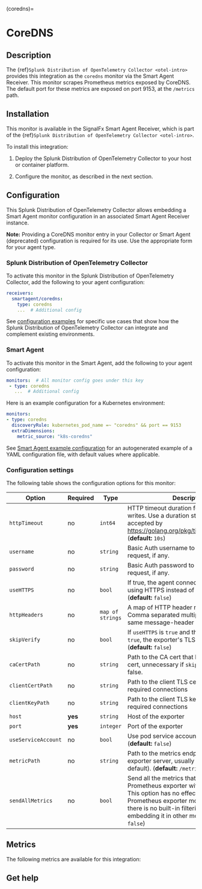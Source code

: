 (coredns)=

# CoreDNS

<meta name="description" content="Use this Splunk Observability Cloud integration to monitor CoreDNS. See benefits, install, configuration, and metrics">

## Description

The {ref}`Splunk Distribution of OpenTelemetry Collector <otel-intro>` provides this integration as the `coredns` monitor via the Smart Agent Receiver. This monitor scrapes Prometheus metrics exposed by CoreDNS. The default port for these metrics are exposed on port 9153, at the `/metrics` path.

##  Installation

This monitor is available in the SignalFx Smart Agent Receiver, which is part of the {ref}`Splunk Distribution of OpenTelemetry Collector <otel-intro>`.

To install this integration:

1. Deploy the Splunk Distribution of OpenTelemetry Collector to your host or container platform.

2. Configure the monitor, as described in the next section.

## Configuration

This Splunk Distribution of OpenTelemetry Collector allows embedding a Smart Agent monitor configuration in an associated Smart Agent Receiver instance.

**Note:** Providing a CoreDNS monitor entry in your Collector or Smart Agent (deprecated) configuration is required for its use. Use the appropriate form for your agent type.

### Splunk Distribution of OpenTelemetry Collector

To activate this monitor in the Splunk Distribution of OpenTelemetry Collector, add the following to your agent configuration:

```yaml
receivers:
  smartagent/coredns:
    type: coredns
    ...  # Additional config
```

See <a href="https://github.com/signalfx/splunk-otel-collector/tree/main/examples" target="_blank">configuration examples</a> for specific use cases that show how the Splunk Distribution of OpenTelemetry Collector can integrate and complement existing environments.

### Smart Agent
To activate this monitor in the Smart Agent, add the following to your agent configuration:

```yaml
monitors:  # All monitor config goes under this key
 - type: coredns
   ...  # Additional config
```

Here is an example configuration for a Kubernetes environment:

```yaml
monitors:
- type: coredns
  discoveryRule: kubernetes_pod_name =~ "coredns" && port == 9153
  extraDimensions:
    metric_source: "k8s-coredns"
```

See <a href="https://docs.splunk.com/Observability/gdi/smart-agent/smart-agent-resources.html#configure-the-smart-agent" target="_blank">Smart Agent example configuration</a> for an autogenerated example of a YAML configuration file, with default values where applicable.

### Configuration settings

The following table shows the configuration options for this monitor:

| Option| Required | Type | Description |
| --- | --- | --- | --- |
| `httpTimeout` | no | `int64` | HTTP timeout duration for both read and writes. Use a duration string that is accepted by https://golang.org/pkg/time/#ParseDuration (**default:** `10s`) |
| `username` | no | `string` | Basic Auth username to use on each request, if any. |
| `password` | no | `string` | Basic Auth password to use on each request, if any. |
| `useHTTPS` | no | `bool` | If true, the agent connects to the server using HTTPS instead of plain HTTP. (**default:** `false`) |
| `httpHeaders` | no | `map of strings` | A map of HTTP header names to values. Comma separated multiple values for the same message-header is supported. |
| `skipVerify` | no | `bool` | If `useHTTPS` is `true` and this option is also `true`, the exporter's TLS cert is not verified. (**default:** `false`) |
| `caCertPath` | no | `string` | Path to the CA cert that has signed the TLS cert, unnecessary if `skipVerify` is set to false. |
| `clientCertPath` | no | `string` | Path to the client TLS cert to use for TLS required connections |
| `clientKeyPath` | no | `string` | Path to the client TLS key to use for TLS required connections |
| `host` | **yes** | `string` | Host of the exporter |
| `port` | **yes** | `integer` | Port of the exporter |
| `useServiceAccount` | no | `bool` | Use pod service account to authenticate. (**default:** `false`) |
| `metricPath` | no | `string` | Path to the metrics endpoint on the exporter server, usually `/metrics` (the default). (**default:** `/metrics`) |
| `sendAllMetrics` | no | `bool` | Send all the metrics that come out of the Prometheus exporter without any filtering. This option has no effect when using the Prometheus exporter monitor directly since there is no built-in filtering, only when embedding it in other monitors. (**default:** `false`) |

## Metrics
The following metrics are available for this integration:

<div class="metrics-yaml" url="https://raw.githubusercontent.com/signalfx/signalfx-agent/main/pkg/monitors/coredns/metadata.yaml"></div>

## Get help

```{include} /_includes/troubleshooting.md
```
